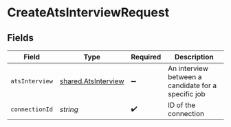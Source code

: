 # CreateAtsInterviewRequest


## Fields

| Field                                                      | Type                                                       | Required                                                   | Description                                                |
| ---------------------------------------------------------- | ---------------------------------------------------------- | ---------------------------------------------------------- | ---------------------------------------------------------- |
| `atsInterview`                                             | [shared.AtsInterview](../../models/shared/atsinterview.md) | :heavy_minus_sign:                                         | An interview between a candidate for a specific job        |
| `connectionId`                                             | *string*                                                   | :heavy_check_mark:                                         | ID of the connection                                       |